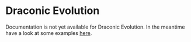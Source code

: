 # Draconic Evolution

Documentation is not yet available for Draconic Evolution.
In the meantime have a look at some examples [here](https://github.com/CleanroomMC/GroovyScript/blob/master/examples/de.groovy).
